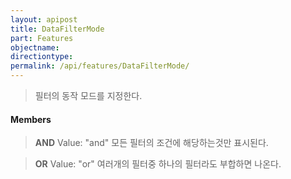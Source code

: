 ```yaml
---
layout: apipost
title: DataFilterMode
part: Features
objectname: 
directiontype: 
permalink: /api/features/DataFilterMode/
---
```



> 필터의 동작 모드를 지정한다.
  
#### Members

> **AND**
> Value: "and"
> 모든 필터의 조건에 해당하는것만 표시된다.

> **OR**
> Value: "or"
> 여러개의 필터중 하나의 필터라도 부합하면 나온다.

